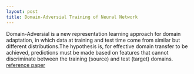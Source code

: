 ```yaml
---
layout: post
title: Domain-Adversial Training of Neural Network
---
```


Domain-Adversial is a new representation learning approach for domain adaptation, in which data at training and test time come from similar but different distributions.The hypothesis is, for effective domain transfer to be achieved, predictions must be made based on features that cannot discriminate between the training (source) and test (target) domains. 
[reference paper](https://arxiv.org/pdf/1505.07818.pdf)
